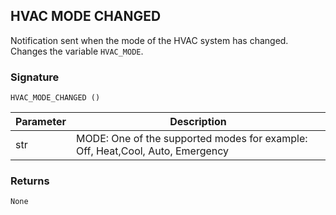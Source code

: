 ## HVAC MODE CHANGED

Notification sent when the mode of the HVAC system has changed. Changes the variable `HVAC_MODE`.


### Signature

`HVAC_MODE_CHANGED ()` 


| Parameter | Description |
| --- | --- |
| str | MODE: One of the supported modes for example: Off, Heat,Cool, Auto, Emergency |


### Returns

`None`

